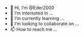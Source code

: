 - 👋 Hi, I’m @Eder2000
- 👀 I’m interested in ...
- 🌱 I’m currently learning ...
- 💞️ I’m looking to collaborate on ...
- 📫 How to reach me ...

<!---
Eder2000/Eder2000 is a ✨ special ✨ repository because its `README.md` (this file) appears on your GitHub profile.
You can click the Preview link to take a look at your changes.
--->

